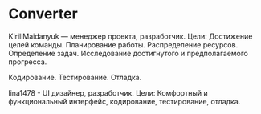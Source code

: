 # Converter
KirillMaidanyuk — менеджер проекта, разработчик.
Цели: 
Достижение целей команды.
Планирование работы.
Распределение ресурсов.
Определение задач.
Исследование достигнутого и предполагаемого прогресса.

Кодирование.
Тестирование.
Отладка.

lina1478 - UI дизайнер, разработчик.
Цели: Комфортный и функциональный интерфейс, кодирование, тестирование, отладка.
